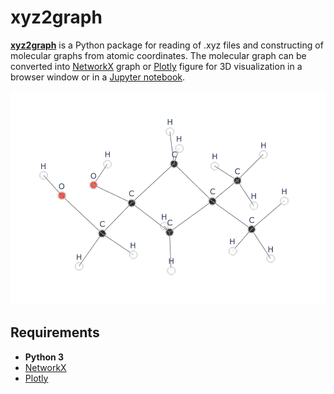 # xyz2graph

[**xyz2graph**](https://github.com/zotko/xyz2graph) is a Python package for reading of .xyz files and constructing of molecular graphs from atomic coordinates. The molecular graph can be converted into [NetworkX](https://networkx.github.io) graph or [Plotly](https://plot.ly) figure for 3D visualization in a browser window or in a [Jupyter notebook](https://jupyter.org).

<p align="center">
  <img src="picture.png">
</p>

## Requirements
 * **Python 3**
 * [NetworkX](https://networkx.github.io)
 * [Plotly](https://plot.ly)